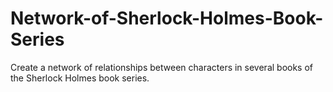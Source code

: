 # Network-of-Sherlock-Holmes-Book-Series
Create a network of relationships between characters in several books of the Sherlock Holmes book series. 
